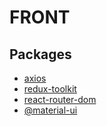 # FRONT

## Packages

- [axios](https://github.com/axios/axios)
- [redux-toolkit](https://redux-toolkit.js.org/)
- [react-router-dom](https://github.com/ReactTraining/react-router/tree/master/packages/react-router-dom)
- [@material-ui](https://material-ui.com/getting-started/installation/)